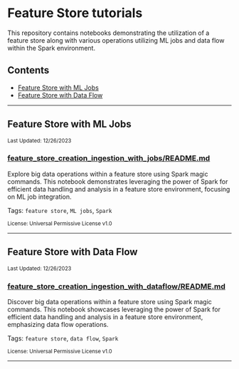 # Feature Store tutorials

This repository contains notebooks demonstrating the utilization of a feature store along with various operations utilizing ML jobs and data flow within the Spark environment.

## Contents
- [Feature Store with ML Jobs](#feature-store-with-ml-jobs)
- [Feature Store with Data Flow](#feature-store-with-data-flow)

---

## Feature Store with ML Jobs

<sub>Last Updated: 12/26/2023</sub>

### [feature_store_creation_ingestion_with_jobs/README.md](feature_store_creation_ingestion_with_jobs/README.md)

Explore big data operations within a feature store using Spark magic commands. This notebook demonstrates leveraging the power of Spark for efficient data handling and analysis in a feature store environment, focusing on ML job integration.

Tags: `feature store`, `ML jobs`, `Spark`

<sub>License: Universal Permissive License v1.0</sub>

---

## Feature Store with Data Flow

<sub>Last Updated: 12/26/2023</sub>

### [feature_store_creation_ingestion_with_dataflow/README.md](feature_store_creation_ingestion_with_dataflow/README.md)

Discover big data operations within a feature store using Spark magic commands. This notebook showcases leveraging the power of Spark for efficient data handling and analysis in a feature store environment, emphasizing data flow operations.

Tags: `feature store`, `data flow`, `Spark`

<sub>License: Universal Permissive License v1.0</sub>

---
